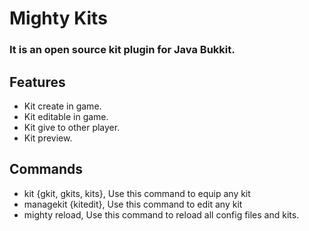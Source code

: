 # Mighty Kits
### It is an open source kit plugin for Java Bukkit.

## Features

* Kit create in game.
* Kit editable in game.
* Kit give to other player.
* Kit preview.

## Commands
* kit {gkit, gkits, kits}, Use this command to equip any kit
* managekit {kitedit}, Use this command to edit any kit
* mighty reload, Use this command to reload all config files and kits.
